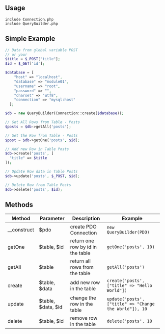 ## Usage
`include Connection.php`
<br>
`include QueryBuilder.php`


## Simple Example

```php
// Data from global variable POST
// or your 
$title = $_POST["title"];
$id = $_GET['id'];

$database = [
    "host" => "localhost",
    "database" => "module01",
    "username" => "root",
    "password" => "",
    "charset" => "utf8",
    "connection" => "mysql:host"
  ];

$db = new QueryBuilder(Connection::create($database));

// Get All Rows from Table - Posts
$posts = $db->getAll('posts');

// Get the Row from Table - Posts
$post = $db->getOne('posts', $id);

// Add new Row in Table Posts
$db->create('posts', [
  "title" => $title
]);

// Update Row data in Table Posts
$db->update('posts', $_POST, $id);

// Delete Row from Table Posts
$db->delete('posts', $id);
```

## Methods

| Method  | Parameter | Description | Example |
| ------------- | -- | ------------- | ------------- |
| __construct  | $pdo  | create PDO Connection  | `new QueryBuilder(PDO)` | 
| getOne  | $table, $id  | return one row by id in the table  | `getOne('posts', 10)` | 
| getAll  | $table  | return all rows from the table  | `getAll('posts')`  |
| create  | $table, $data  | add new row in the table  | `create('posts', ["title" => "Hello World"])`  |
| update  | $table, $data, $id  | change the row in the table | `update('posts', ["title" => "Change the World"]), 10`  |
| delete  | $table, $id  | remove row in the table | `delete('posts', 10`  |
